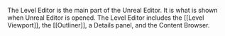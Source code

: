 The Level Editor is the main part of the Unreal Editor.
It is what is shown when Unreal Editor is opened.
The Level Editor includes the [[Level Viewport]], the [[Outliner]], a Details panel, and the Content Browser.

